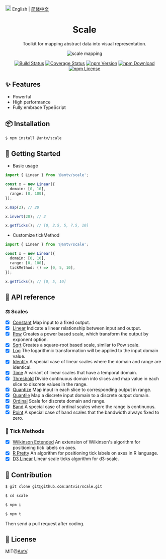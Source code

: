<img src="https://gw.alipayobjects.com/zos/antfincdn/R8sN%24GNdh6/language.svg" width="18"> English | [简体中文](./README.zh-CN.md)

<h1 align="center">
<b>Scale</b>
</h1>

<div align="center">

Toolkit for mapping abstract data into visual representation.

![scale mapping](https://user-images.githubusercontent.com/7856674/116353528-85644a80-a829-11eb-85e4-3463a29000a9.png)

[![Build Status](https://github.com/antvis/scale/workflows/build/badge.svg?branch=master)](https://github.com/antvis/scale/actions)
[![Coverage Status](https://img.shields.io/coveralls/github/antvis/scale/master.svg)](https://coveralls.io/github/antvis/scale?branch=master)
[![npm Version](https://img.shields.io/npm/v/@antv/scale.svg)](https://www.npmjs.com/package/@antv/scale)
[![npm Download](https://img.shields.io/npm/dm/@antv/scale.svg)](https://www.npmjs.com/package/@antv/scale)
[![npm License](https://img.shields.io/npm/l/@antv/scale.svg)](https://www.npmjs.com/package/@antv/scale)

</div>

## ✨ Features

- Powerful
- High performance
- Fully embrace TypeScript

## 📦 Installation

```bash
$ npm install @antv/scale
```

## 🔨 Getting Started

- Basic usage

```ts
import { Linear } from '@antv/scale';

const x = new Linear({
  domain: [0, 10],
  range: [0, 100],
});

x.map(2); // 20

x.invert(20); // 2

x.getTicks(); // [0, 2.5, 5, 7.5, 10]
```

- Customize tickMethod

```ts
import { Linear } from '@antv/scale';

const x = new Linear({
  domain: [0, 10],
  range: [0, 100],
  tickMethod: () => [0, 5, 10],
});

x.getTicks(); // [0, 5, 10]
```

## 📜 API reference

### ⚖️ Scales

- [x] [Constant](./docs/scales/constant.md) Map input to a fixed output.
- [x] [Linear](./docs/scales/linear.md) Indicate a linear relationship between input and output.
- [x] [Pow](./docs/scales/pow.md) Creates a power based scale, which transform the output by exponent option.
- [x] [Sqrt](./docs/scales/sqrt.md) Creates a square-root based scale, similar to Pow scale.
- [x] [Log](./docs/scales/log.md) The logarithmic transformation will be applied to the input domain value.
- [x] [Identity](./docs/scales/identity.md) A special case of linear scales where the domain and range are identical.
- [x] [Time](./docs/scales/time.md) A variant of linear scales that have a temporal domain.
- [x] [Threshold](./docs/scales/threshold.md) Divide continuous domain into slices and map value in each slice to discrete values in the range.
- [x] [Quantize](./docs/scales/quantize.md) Map input in each slice to corresponding output in range.
- [x] [Quantile](./docs/scales/quantile.md) Map a discrete input domain to a discrete output domain.
- [x] [Ordinal](./docs/scales/ordinal.md) Scale for discrete domain and range.
- [x] [Band](./docs/scales/band.md) A special case of ordinal scales where the range is continuous.
- [x] [Point](./docs/scales/point.md) A special case of band scales that the bandwidth always fixed to zero.

### 🧮 Tick Methods

- [x] [Wilkinson Extended](docs/tick-methods/wilkinson-extended.md) An extension of Wilkinson's algorithm for positioning tick labels on axes.
- [x] [R Pretty](docs/tick-methods/r-pretty.md) An algorithm for positioning tick labels on axes in R language.
- [x] [D3 Linear](docs/tick-methods/d3-ticks.md) Linear scale ticks algorithm for d3-scale.

## 📮 Contribution

```bash
$ git clone git@github.com:antvis/scale.git

$ cd scale

$ npm i

$ npm t
```

Then send a pull request after coding.

## 📄 License

MIT@[AntV](https://github.com/antvis).

